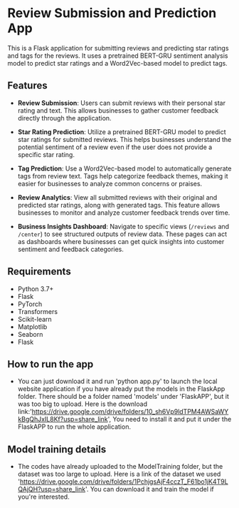 # Review Submission and Prediction App

This is a Flask application for submitting reviews and predicting star ratings and tags for the reviews. It uses a pretrained BERT-GRU sentiment analysis model to predict star ratings and a Word2Vec-based model to predict tags.

## Features

- **Review Submission**: Users can submit reviews with their personal star rating and text. This allows businesses to gather customer feedback directly through the application.
  
- **Star Rating Prediction**: Utilize a pretrained BERT-GRU model to predict star ratings for submitted reviews. This helps businesses understand the potential sentiment of a review even if the user does not provide a specific star rating.

- **Tag Prediction**: Use a Word2Vec-based model to automatically generate tags from review text. Tags help categorize feedback themes, making it easier for businesses to analyze common concerns or praises.

- **Review Analytics**: View all submitted reviews with their original and predicted star ratings, along with generated tags. This feature allows businesses to monitor and analyze customer feedback trends over time.

- **Business Insights Dashboard**: Navigate to specific views (`/reviews` and `/center`) to see structured outputs of review data. These pages can act as dashboards where businesses can get quick insights into customer sentiment and feedback categories.

## Requirements
- Python 3.7+
- Flask
- PyTorch
- Transformers
- Scikit-learn
- Matplotlib
- Seaborn
- Flask
## How to run the app
- You can just download it and run 'python app.py' to launch the local website application if you have already put the models in the FlaskApp folder. There should be a folder named 'models' under 'FlaskAPP', but it was too big to upload. Here is the download link:'https://drive.google.com/drive/folders/10_sh6Vp9ldTPM4AWSaWYkBgQhJxIL8Kf?usp=share_link', You need to install it and put it under the FlaskAPP to run the whole application.
## Model training details
- The codes have already uploaded to the ModelTraining folder, but the dataset was too large to upload. Here is a link of the dataset we used 'https://drive.google.com/drive/folders/1PchjgsAjF4cczT_F61bo1jK4T9LQAjQH?usp=share_link'. You can download it and train the model if you're interested. 

  
